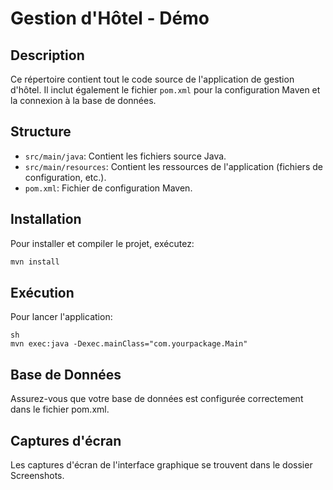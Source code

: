 # Gestion d'Hôtel - Démo

## Description
Ce répertoire contient tout le code source de l'application de gestion d'hôtel. Il inclut également le fichier `pom.xml` pour la configuration Maven et la connexion à la base de données.

## Structure
- `src/main/java`: Contient les fichiers source Java.
- `src/main/resources`: Contient les ressources de l'application (fichiers de configuration, etc.).
- `pom.xml`: Fichier de configuration Maven.

## Installation
Pour installer et compiler le projet, exécutez:
```sh
mvn install
```
## Exécution
Pour lancer l'application:
```
sh
mvn exec:java -Dexec.mainClass="com.yourpackage.Main"
```
## Base de Données
Assurez-vous que votre base de données est configurée correctement dans le fichier pom.xml.

## Captures d'écran
Les captures d'écran de l'interface graphique se trouvent dans le dossier Screenshots.
